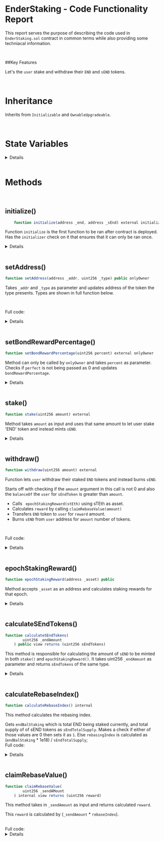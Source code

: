 # EnderStaking - Code Functionality Report

This report serves the purpose of describing the code used in `EnderStaking.sol` contract in common terms while also providing some techniacal information.

<br>

##Key Features

Let's the `user` stake and withdraw their `END` and `sEND` tokens.

<br>

# Inheritance

Inherits from `Initializable` and `OwnableUpgradeable`.

<br>

# State Variables

<details>

```javascript
    uint public bondRewardPercentage; // Reward percentage for bonds
    uint public rebasingIndex;     // Rebase Index

    address public endToken; // END token contract address
    address public sEndToken; // sEND token contract address
    address public enderTreasury; // EnderTreasury contract address
    address public enderBond; // EnderBond contract address
    address public keeper;  // Chainlink Keeper contract address
    address public stEth;    // stETH contract address
```

</details>

<br>

# Methods

<br>

## initialize()

```javascript
    function initialize(address _end, address _sEnd) external initializer
```

Function `initialize` is the first function to be ran after contract is deployed. Has the `initializer` check on it that ensures that it can only be ran once.

<details>
Takes 2 parameters -

- `_end` - Sets address of END token
- `_sEnd` - Sets address of sEND token

Updates following once ran.

1. `__Ownable_init();` - Ownable contract initializer
2. `setAddress(_end, 3);` - sets address of END token from `setAddress()`
3. `setAddress(_sEnd, 4);` - sets address of sEND token from `setAddress()
4. `bondRewardPercentage = 10;` - set initial value of `bondRewardPercentage`

 </details>

 <br>

## setAddress()

```javascript
function setAddress(address _addr, uint256 _type) public onlyOwner
```

Takes `_addr` and `_type` as parameter and updates address of the token the type presents. Types are shown in full function below.

<br>

Full code:

<details>

```javascript
    function setAddress(address _addr, uint256 _type) public onlyOwner {
        if (_addr == address(0)) revert ZeroAddress();

        if (_type == 1) enderBond = _addr;
        else if (_type == 2) enderTreasury = _addr;
        else if (_type == 3) endToken = _addr;
        else if (_type == 4) sEndToken = _addr;
        else if (_type == 5) keeper = _addr;
        else if (_type == 6) stEth = _addr;

        emit AddressUpdated(_addr, _type);
    }

```

</details>

<br>

## setBondRewardPercentage()

```javascript
function setBondRewardPercentage(uint256 percent) external onlyOwner
```

Method can only be called by `onlyOwner` and takes `percent` as parameter. Checks if `perfect` is not being passed as 0 and updates `bondRewardPercentage`.

<details>

<br>

Full code:

```javascript
 function setBondRewardPercentage(uint256 percent) external onlyOwner {
        if (percent == 0) revert InvalidAmount();

        bondRewardPercentage = percent;
        emit PercentUpdated(bondRewardPercentage);
    }
```

</details>

<br>

## stake()

```javascript
function stake(uint256 amount) external
```

Method takes `amount` as input and uses that same amount to let user stake 'END' token and instead mints `sEND`.

<details>

First makes sure `amount` is not 0.

Performs a check if `balanceOf` the `EnderStaking` (address(this)) is 0 for `endToken`:

- calls `transferFrom` on `endToken`, sending END tokens from `user`, to `EnderStaking` contract for total `amount` number of tokens.
- calls `epochStakingReward()` using `stETH` as asset.
- `sEND` amount as `sEndAmount` is calculated by calling `calculateSEndTokens(amount)`.
- the returned amount of `sEndAmount` is minted for `user`.

```javascript
  if (ISEndToken(endToken).balanceOf(address(this)) == 0) {
            ISEndToken(endToken).transferFrom(msg.sender, address(this), amount);
            epochStakingReward(stEth);
            uint256 sEndAmount = calculateSEndTokens(amount);
            console.log("Receipt token:- ", sEndAmount);
            ISEndToken(sEndToken).mint(msg.sender, sEndAmount);
        }
```

Else if `balanceOf` the `EnderStaking` (address(this)) is not 0:

- calls `transferFrom` on `endToken`, sending END tokens from `user`, to `EnderStaking` contract for total `amount` number of tokens.
- `sEND` amount as `sEndAmount` is calculated by calling `calculateSEndTokens(amount)`.
- the returned amount of `sEndAmount` is minted for `user`.

```javascript
else {
            ISEndToken(endToken).transferFrom(msg.sender, address(this), amount);
            uint256 sEndAmount = calculateSEndTokens(amount);
            console.log("Receipt token:- ", sEndAmount);
            ISEndToken(sEndToken).mint(msg.sender, sEndAmount);
            epochStakingReward(stEth);
        }
```

Emits `Stake(msg.sender, amount)`

<br>

Full code:

<details>

```javascript
    function stake(uint256 amount) external {
        if (amount == 0) revert InvalidAmount();
        console.log("End token deposit:- ", amount);
        console.log(ISEndToken(endToken).balanceOf(address(this)));
        if (ISEndToken(endToken).balanceOf(address(this)) == 0) {
            ISEndToken(endToken).transferFrom(msg.sender, address(this), amount);
            epochStakingReward(stEth);
            uint256 sEndAmount = calculateSEndTokens(amount);
            console.log("Receipt token:- ", sEndAmount);
            ISEndToken(sEndToken).mint(msg.sender, sEndAmount);
        } else {
            ISEndToken(endToken).transferFrom(msg.sender, address(this), amount);
            uint256 sEndAmount = calculateSEndTokens(amount);
            console.log("Receipt token:- ", sEndAmount);
            ISEndToken(sEndToken).mint(msg.sender, sEndAmount);
            epochStakingReward(stEth);
        }
        emit Stake(msg.sender, amount);
    }
```

</details>
</details>

<br>

## withdraw()

```javascript
function withdraw(uint256 amount) external
```

Function lets `user` withdraw their staked `END` tokens and instead burns `sEND`.

Starts off with checking if the `amount` argument in this call is not 0 and also the `balanceOf` the `user` for `sEndToken` is greater than `amount`.

- Calls ` epochStakingReward(stEth)` using sTEth as asset.
- Calculates `reward` by calling `claimRebaseValue(amount)`
- Transfers `END` token to `user` for `reward` amount.
- Burns `sEND` from `user` address for `amount` number of tokens.

<br>

Full code:

<details>

```javascript
    function withdraw(uint256 amount) external {
        if (amount == 0) revert InvalidAmount();
        if (ISEndToken(sEndToken).balanceOf(msg.sender) < amount) revert InvalidAmount();
        // add reward
        epochStakingReward(stEth);
        uint256 reward = claimRebaseValue(amount);
        console.log("Withraw amount of staking contract:- ", reward);
        // transfer token
        ISEndToken(endToken).transfer(msg.sender, reward);
        ISEndToken(sEndToken).burn(msg.sender, amount);
        emit Withdraw(msg.sender, amount);
    }
```

</details>

<br>

## epochStakingReward()

```javascript
function epochStakingReward(address _asset) public
```

Method accepts `_asset` as an address and calculates staking rewards for that epoch.

<details>
Calculates `totalRewards` by calling `stakingRebasingReward(_asset)` on `enderTreasury` contract, and calculates `rw2` by multiplying that `totalRewards` and `bondRewardPercentage` and dividing that by 100.

```javascript
uint256 totalReward = IEnderTreasury(enderTreasury).stakeRebasingReward(_asset);
uint256 rw2 = (totalReward * bondRewardPercentage) / 100;
```

uint256 `sendTokens` the amount of sEND that will be minted to `enderBond` contract. END tokens are of `totalRewards` amount is minted in `EnderStaking` contract.
This amount of sEND `sendTokens` is calculated via calling `EnderStaking::calculateSEndTokens(rw2)` and using `rw2` which we addressed earlier.

```javascript
uint256 sendTokens = calculateSEndTokens(rw2);
        ISEndToken(sEndToken).mint(enderBond, sendTokens);
        ISEndToken(endToken).mint(address(this), totalReward);
```

`EnderBond::epochRewardShareIndexForSend(sendTokens)` is called inside `enderBond` contract and `calculateRebaseIndex()` is called.

Method ends by emitting `EpochStakingReward`(`_asset`, `totalReward`, `rw2`, `sendTokens`)

<br>
Full code:

<details>

```javascript
function epochStakingReward(address _asset) public {
        // if (msg.sender != keeper) revert NotKeeper();
        uint256 totalReward = IEnderTreasury(enderTreasury).stakeRebasingReward(
            _asset
        );
        uint256 rw2 = (totalReward * bondRewardPercentage) / 100;

        uint256 sendTokens = calculateSEndTokens(rw2);
        ISEndToken(sEndToken).mint(enderBond, sendTokens);
        ISEndToken(endToken).mint(address(this), totalReward);
        IEnderBond(enderBond).epochRewardShareIndexForSend(sendTokens);
        calculateRebaseIndex();
        emit EpochStakingReward(_asset, totalReward, rw2, sendTokens);
    }

```

</details>
</details>

<br>

## calculateSEndTokens()

```javascript
function calculateSEndTokens(
        uint256 _endAmount
    ) public view returns (uint256 sEndTokens)
```

This method is responsible for calculating the amount of `sEND` to be minted in both `stake()` and `epochStakingReward()`. It takes uint256 `_endAmount` as parameter and returns `sEndTokens` of the same type.

<details>

It starts by checking if rebasingIndex is equal to 0. In this case `sEndTokens` is equal to `_endAmount`.

Else `sEndTokens` is calculated by (`_endAmount` / `rebasingIndex`)
<br>
Full code:

<details>

```javascript
if (rebasingIndex == 0) {
  console.log("I'm here", _endAmount)
  sEndTokens = _endAmount
  return sEndTokens
} else {
  console.log('else', _endAmount, rebasingIndex)
  sEndTokens = _endAmount / rebasingIndex
  return sEndTokens
}
```

</details>

</details>

<br>

## calculateRebaseIndex()

```javascript
function calculateRebaseIndex() internal
```

This method calculates the rebasing index.

Gets `endBalStaking` which is total END being staked currently, and total supply of of sEND tokens as `sEndTotalSupply`.
Makes a check if either of those values are 0 then sets it as `1`. Else `rebasingIndex` is calculated as (`endBalStaking` \* 1e18) / `sEndTotalSupply`;
<br>
Full code:

<details>

```javascript
function calculateRebaseIndex() internal {
        uint256 endBalStaking = ISEndToken(endToken).balanceOf(address(this));
        uint256 sEndTotalSupply = ISEndToken(sEndToken).totalSupply();
        if (endBalStaking == 0 || sEndTotalSupply == 0) {
            rebasingIndex = 1;
        } else {
            rebasingIndex = (endBalStaking * 10 ** 18) / sEndTotalSupply;
        }
    }
```

</details>

<br>

## claimRebaseValue()

```javascript
function claimRebaseValue(
        uint256 _sendAMount
    ) internal view returns (uint256 reward)
```

This method takes in `_sendAmount` as input and returns calculated `reward`.

This `reward` is calculated by (`_sendAmount` \* `rebaseIndex`).

<br>
Full code:

<details>

```javascript
function claimRebaseValue(
        uint256 _sendAMount
    ) internal view returns (uint256 reward) {
        reward = (_sendAMount * rebasingIndex);
    }
```

</details>
